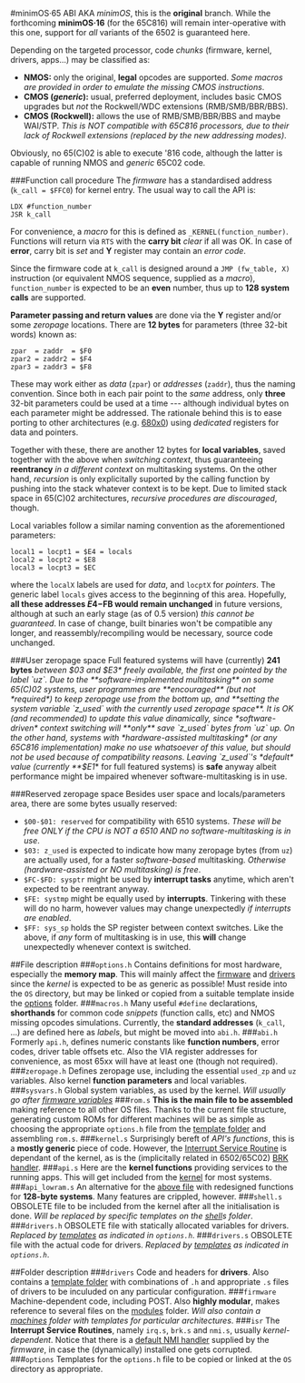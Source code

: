 #minimOS·65 ABI
AKA *minimOS*, this is the **original** branch. While the forthcoming **minimOS·16** (for the 65C816) will remain inter-operative with this one, support for *all* variants of the 6502 is guaranteed here.

Depending on the targeted processor, code *chunks* (firmware, kernel, drivers, apps...) may be classified as:
* **NMOS:** only the original, **legal** opcodes are supported. *Some macros are provided in order to emulate the missing CMOS instructions*.
* **CMOS (*generic*):** usual, preferred deployment, includes basic CMOS upgrades but *not* the Rockwell/WDC extensions (RMB/SMB/BBR/BBS).
* **CMOS (Rockwell):** allows the use of RMB/SMB/BBR/BBS and maybe WAI/STP. *This is NOT compatible with 65C816 processors, due to their lack of Rockwell extensions (replaced by the new addressing modes)*.

Obviously, no 65(C)02 is able to execute '816 code, although the latter is capable of running NMOS and *generic* 65C02 code.

###Function call procedure
The *firmware* has a standardised address (`k_call = $FFC0`) for kernel entry. The usual way to call the API is:
```
LDX #function_number
JSR k_call
```
For convenience, a *macro* for this is defined as `_KERNEL(function_number)`. Functions will return via `RTS` with the **carry bit** *clear* if all was OK. In case of **error**, carry bit is *set* and **Y** register may contain an *error code*. 

Since the firmware code at `k_call` is designed around a `JMP (fw_table, X)` instruction (or equivalent NMOS sequence, supplied as a *macro*), `function_number` is expected to be an **even** number, thus up to **128 system calls** are supported.

**Parameter passing and return values** are done via the **Y** register and/or some *zeropage* locations. There are **12 bytes** for parameters (three 32-bit words) known as:
```
zpar  = zaddr  = $F0
zpar2 = zaddr2 = $F4
zpar3 = zaddr3 = $F8
```
These may work either as *data* (`zpar`) or *addresses* (`zaddr`), thus the naming convention. Since both in each pair point to the *same* address, only **three** 32-bit parameters could be used at a time --- although individual bytes on each parameter might be addressed. The rationale behind this is to ease porting to other architectures (e.g. [680x0](../ports/68/)) using *dedicated* registers for data and pointers.

Together with these, there are another 12 bytes for **local variables**, saved together with the above when *switching context*, thus guaranteeing **reentrancy** *in a different context* on multitasking systems. On the other hand, *recursion* is only explicitally suported by the calling function by pushing into the stack whatever context is to be kept. Due to limited stack space in 65(C)02 architectures, *recursive procedures are discouraged*, though.

Local variables follow a similar naming convention as the aforementioned parameters:
```
local1 = locpt1 = $E4 = locals
local2 = locpt2 = $E8
local3 = locpt3 = $EC
```
where the `localX` labels are used for *data*, and `locptX` for *pointers*. The generic label `locals` gives access to the beginning of this area. Hopefully, **all these addresses $E4-$FB would remain unchanged** in future versions, although at such an early stage (as of 0.5 version) *this cannot be guaranteed*. In case of change, built binaries won't be compatible any longer, and reassembly/recompiling would be necessary, source code unchanged.

###User zeropage space
Full featured systems will have (currently) **241 bytes** *between $03 and $E3* freely available, the first one pointed by the label `uz`. Due to the **software-implemented multitasking** on some 65(C)02 systems, user programmes are **encouraged** (but not *required*) to keep zeropage use from the bottom up, and **setting the system variable `z_used` with the currently used zeropage space**. It is OK (and recommended) to update this value dinamically, since *software-driven* context switching will **only** save `z_used` bytes from `uz` up. On the other hand, systems with *hardware-assisted multitasking* (or any 65C816 implementation) make no use whatsoever of this value, but should not be used because of compatibility reasons. Leaving `z_used`'s *default* value (currently **$E1** for full featured systems) is **safe** anyway  albeit performance might be impaired whenever software-multitasking is in use.

###Reserved zeropage space
Besides user space and locals/parameters area, there are some bytes usually reserved:

* `$00-$01: reserved` for compatibility with 6510 systems. *These will be free ONLY if the CPU is NOT a 6510 AND no software-multitasking is in use*.
* `$03: z_used` is expected to indicate how many zeropage bytes (from `uz`) are actually used, for a faster *software-based* multitasking. *Otherwise (hardware-assisted or NO multitasking) is free*.
* `$FC-$FD: sysptr` might be used by **interrupt tasks** anytime, which aren't expected to be reentrant anyway.
* `$FE: systmp` might be equally used by **interrupts**. Tinkering with these will do no harm, however values may change unexpectedly *if interrupts are enabled*.
* `$FF: sys_sp` holds the SP register between context switches. Like the above, if *any* form of multitasking is in use, this **will** change unexpectedly whenever context is switched.

##File description
###`options.h`
Contains definitions for most hardware, especially the **memory map**. This will mainly affect the [firmware](firmware) and [drivers](drivers) since the *kernel* is expected to be as generic as possible! Must reside into the `OS` directory, but may be linked or copied from a suitable template inside the [options](options/) folder.
###`macros.h`
Many useful `#define` declarations, **shorthands** for common code *snippets* (function calls, etc) and NMOS missing opcodes simulations. Currently, the **standard addresses** (`k_call`, ...) are defined here as *labels*, but might be moved into `abi.h`.
###`abi.h`
Formerly `api.h`, defines numeric constants like **function numbers**, error codes, driver table offsets etc. Also the VIA register addresses for convenience, as most 65xx will have at least one (though not required). 
###`zeropage.h`
Defines zeropage use, including the essential `used_zp` and `uz` variables. Also kernel **function parameters** and local variables.
###`sysvars.h`
Global system variables, as used by the kernel. *Will usually go after [firmware variables](firmware/firmware.h)*
###`rom.s`
**This is the main file to be assembled** making reference to all other OS files. Thanks to the current file structure, generating custom ROMs for different machines will be as simple as choosing the appropriate `options.h` file from the [template folder](options/) and assembling `rom.s`.
###`kernel.s`
Surprisingly bereft of *API's functions*, this is a **mostly generic** piece of code. However, the [Interrupt Service Routine](isr/irq.s) is dependant of the kernel, as is the (implicitally related in 6502/65C02) [BRK handler](isr/brk.s).
###`api.s`
Here are the **kernel functions** providing services to the running apps. This will get included from the [kernel](kernel.s) for most systems.
###`api_lowram.s`
An alternative for the [above file](api.s) with redesigned functions for **128-byte systems**. Many features are crippled, however.
###`shell.s`
OBSOLETE file to be included from the kernel after all the initialisation is done. *Will be replaced by specific templates on the [shell](shell/)s folder*.
###`drivers.h`
OBSOLETE file with statically allocated variables for drivers. *Replaced by [templates](drivers/config/) as indicated in `options.h`*.
###`drivers.s`
OBSOLETE file with the actual code for drivers. *Replaced by [templates](drivers/config/) as indicated in `options.h`*.

##Folder description
###`drivers`
Code and headers for **drivers**. Also contains a [template folder](drivers/config/) with combinations of `.h` and appropriate `.s` files of drivers to be inculuded on any particular configuration.
###`firmware`
Machine-dependent code, including POST. Also **highly modular**, makes reference to several files on the [modules](firmware/modules/) folder. *Will also contain a [machines](firmware/machines/) folder with templates for particular architectures*.
###`isr`
The **Interrupt Service Routines**, namely `irq.s`, `brk.s` and `nmi.s`, usually *kernel-dependent*. Notice that there is a [default NMI handler](firmware/modules/std_nmi.s) supplied by the *firmware*, in case the (dynamically) installed one gets corrupted.
###`options`
Templates for the `options.h` file to be copied or linked at the `OS` directory as appropriate.
